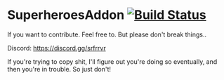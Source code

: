 # SuperheroesAddon [![Build Status](https://travis-ci.org/ImranDoet/superheroesaddon.svg?branch=master)](https://travis-ci.org/ImranDoet/superheroesaddon)

If you want to contribute. Feel free to. But please don't break things..

Discord: https://discord.gg/srfrrvr

If you're trying to copy shit, I'll figure out you're doing so eventually, and then you're in trouble. So just don't!

